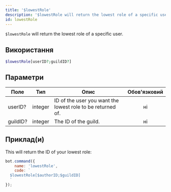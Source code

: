 ```yaml
---
title: '$lowestRole'
description: '$lowestRole will return the lowest role of a specific user.'
id: lowestRole
---
```


`$lowestRole` will return the lowest role of a specific user.

## Використання

```php
$lowestRole[userID?;guildID?]
```

## Параметри

| Поле     | Тип     | Опис                                                       | Обов'язковий |
| -------- | ------- | ---------------------------------------------------------- |:------------:|
| userID?  | integer | ID of the user you want the lowest role to be returned of. |      ні      |
| guildID? | integer | The ID of the guild.                                       |      ні      |

## Приклад(и)

This will return the ID of your lowest role:

```javascript
bot.command({
    name: 'lowestRole',
    code: `
  $lowestRole[$authorID;$guildID]
  `
});
```
